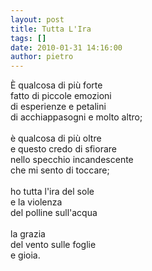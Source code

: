 ```yaml
---
layout: post
title: Tutta L'Ira
tags: []
date: 2010-01-31 14:16:00
author: pietro
---
```

È qualcosa di più forte<br/>fatto di piccole emozioni<br/>di esperienze e petalini<br/>di acchiappasogni e molto altro;<br/><br/>è qualcosa di più oltre<br/>e questo credo di sfiorare<br/>nello specchio incandescente<br/>che mi sento di toccare;<br/><br/>ho tutta l'ira del sole<br/>e la violenza<br/>del polline sull'acqua<br/><br/>la grazia<br/>del vento sulle foglie<br/>e gioia.
